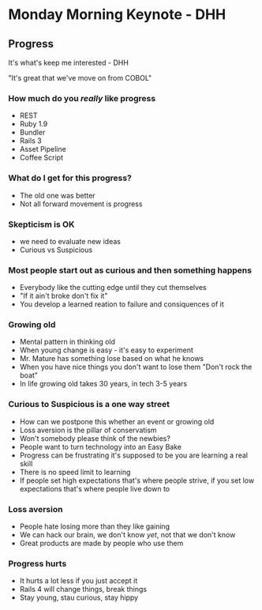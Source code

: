 # Monday Morning Keynote - DHH

## Progress
It's what's keep me interested - DHH

"It's great that we've move on from COBOL"

### How much do you *really* like progress

* REST
* Ruby 1.9
* Bundler
* Rails 3
* Asset Pipeline
* Coffee Script

### What do I get for this progress?

* The old one was better
* Not all forward movement is progress

### Skepticism is OK

* we need to evaluate new ideas
* Curious vs Suspicious

### Most people start out as curious and then something happens

* Everybody like the cutting edge until they cut themselves
* "If it ain't broke don't fix it"
* You develop a learned reation to failure and consiquences of it

### Growing old

* Mental pattern in thinking old
* When young change is easy - it's easy to experiment
* Mr. Mature has something lose based on what he knows
* When you have nice things you don't want to lose them "Don't rock the boat"
* In life growing old takes 30 years, in tech 3-5 years

### Curious to Suspicious is a one way street

* How can we postpone this whether an event or growing old
* Loss aversion is the pillar of conservatism
* Won't somebody please think of the newbies?
* People want to turn technology into an Easy Bake
* Progress can be frustrating it's supposed to be you are learning a real skill
* There is no speed limit to learning
* If people set high expectations that's where people strive, if you set low expectations that's where people live down to

### Loss aversion

* People hate losing more than they like gaining
* We can hack our brain, we don't know *yet*, not that we don't know
* Great products are made by people who use them

### Progress hurts

* It hurts a lot less if you just accept it
* Rails 4 will change things, break things
* Stay young, stau curious, stay hippy
